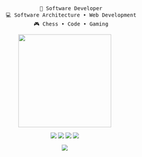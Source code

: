 <div align="center">
<!-- <img src="https://readme-typing-svg.demolab.com?font=Inconsolata&size=50&duration=4000&pause=300&color=A7A459&center=true&vCenter=true&multiline=true&random=false&width=1300&height=140&lines=Hi+there!;I'm+Dante%2C+nice+to+meet+you!" alt="Typing SVG" width="70%" />
 -->
<pre>
    💼 Software Developer
    💻 Software Architecture • Web Development
    🎮 Chess • Code • Gaming
</pre>
<!--<img src="https://github.com/DanteB918/DanteB918/assets/100642899/23c3234e-3477-4946-9837-a04de735e5df" height="250" />-->
 <div>
<img src="https://github.com/DanteB918/DanteB918/assets/100642899/2f7d42a1-a995-4237-b25c-87091d2ee285" height="250" />

<br>

[![](https://img.shields.io/badge/LinkedIn-0a66c2)](https://www.linkedin.com/in/dante-bradshaw/)
[![](https://img.shields.io/badge/Laracasts-6364ff)](https://laracasts.com/@DanteB918)
[![](https://img.shields.io/badge/RubyGems.org-DC143C)](https://rubygems.org/profiles/danteb918)
[![](https://img.shields.io/badge/Website-4dab9a)](https://dantebradshaw.com)


 <img src="https://github-readme-stats.vercel.app/api?username=danteb918&count_private=true&show_icons=true&include_all_commits=true&theme=transparent&hide=contribs&rank_icon=github&text_color=DC143C&title_color=DC143C" />

</div>
